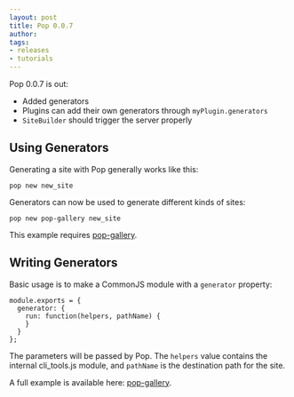 ```yaml
---
layout: post
title: Pop 0.0.7
author: 
tags:   
- releases
- tutorials
---
```


Pop 0.0.7 is out:

* Added generators
* Plugins can add their own generators through `myPlugin.generators`
* `SiteBuilder` should trigger the server properly

## Using Generators

Generating a site with Pop generally works like this:

    pop new new_site

Generators can now be used to generate different kinds of sites:

    pop new pop-gallery new_site

This example requires [pop-gallery](https://github.com/alexyoung/pop-gallery).

## Writing Generators

Basic usage is to make a CommonJS module with a `generator` property:

    module.exports = {
      generator: {
        run: function(helpers, pathName) {
        }
      }
    };

The parameters will be passed by Pop.  The `helpers` value contains the internal cli_tools.js module, and <code>pathName</code> is the destination path for the site.

A full example is available here: [pop-gallery](https://github.com/alexyoung/pop-gallery).

